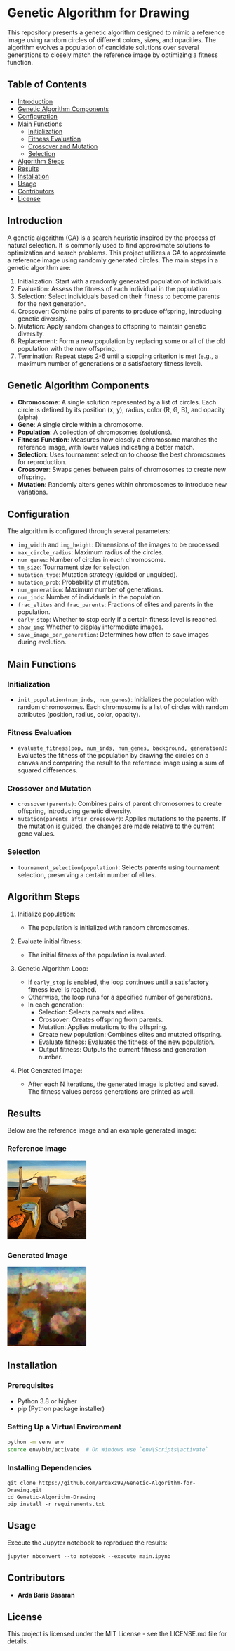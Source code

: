 # Genetic Algorithm for Drawing

This repository presents a genetic algorithm designed to mimic a reference image using random circles of different colors, sizes, and opacities. The algorithm evolves a population of candidate solutions over several generations to closely match the reference image by optimizing a fitness function. 

## Table of Contents

- [Introduction](#introduction)
- [Genetic Algorithm Components](#genetic-algorithm-components)
- [Configuration](#configuration)
- [Main Functions](#main-functions)
  - [Initialization](#initialization)
  - [Fitness Evaluation](#fitness-evaluation)
  - [Crossover and Mutation](#crossover-and-mutation)
  - [Selection](#selection)
- [Algorithm Steps](#algorithm-steps)
- [Results](#results)
- [Installation](#installation)
- [Usage](#usage)
- [Contributors](#contributors)
- [License](#license)

## Introduction

A genetic algorithm (GA) is a search heuristic inspired by the process of natural selection. It is commonly used to find approximate solutions to optimization and search problems. This project utilizes a GA to approximate a reference image using randomly generated circles. The main steps in a genetic algorithm are:
1. Initialization: Start with a randomly generated population of individuals.
2. Evaluation: Assess the fitness of each individual in the population.
3. Selection: Select individuals based on their fitness to become parents for the next generation.
4. Crossover: Combine pairs of parents to produce offspring, introducing genetic diversity.
5. Mutation: Apply random changes to offspring to maintain genetic diversity.
6. Replacement: Form a new population by replacing some or all of the old population with the new offspring.
7. Termination: Repeat steps 2-6 until a stopping criterion is met (e.g., a maximum number of generations or a satisfactory fitness level).

## Genetic Algorithm Components

- **Chromosome**: A single solution represented by a list of circles. Each circle is defined by its position (x, y), radius, color (R, G, B), and opacity (alpha).
- **Gene**: A single circle within a chromosome.
- **Population**: A collection of chromosomes (solutions).
- **Fitness Function**: Measures how closely a chromosome matches the reference image, with lower values indicating a better match.
- **Selection**: Uses tournament selection to choose the best chromosomes for reproduction.
- **Crossover**: Swaps genes between pairs of chromosomes to create new offspring.
- **Mutation**: Randomly alters genes within chromosomes to introduce new variations.

## Configuration

The algorithm is configured through several parameters:
- `img_width` and `img_height`: Dimensions of the images to be processed.
- `max_circle_radius`: Maximum radius of the circles.
- `num_genes`: Number of circles in each chromosome.
- `tm_size`: Tournament size for selection.
- `mutation_type`: Mutation strategy (guided or unguided).
- `mutation_prob`: Probability of mutation.
- `num_generation`: Maximum number of generations.
- `num_inds`: Number of individuals in the population.
- `frac_elites` and `frac_parents`: Fractions of elites and parents in the population.
- `early_stop`: Whether to stop early if a certain fitness level is reached.
- `show_img`: Whether to display intermediate images.
- `save_image_per_generation`: Determines how often to save images during evolution.

## Main Functions

### Initialization

- `init_population(num_inds, num_genes)`: Initializes the population with random chromosomes. Each chromosome is a list of circles with random attributes (position, radius, color, opacity).

### Fitness Evaluation

- `evaluate_fitness(pop, num_inds, num_genes, background, generation)`: Evaluates the fitness of the population by drawing the circles on a canvas and comparing the result to the reference image using a sum of squared differences.

### Crossover and Mutation

- `crossover(parents)`: Combines pairs of parent chromosomes to create offspring, introducing genetic diversity.
- `mutation(parents_after_crossover)`: Applies mutations to the parents. If the mutation is guided, the changes are made relative to the current gene values.

### Selection

- `tournament_selection(population)`: Selects parents using tournament selection, preserving a certain number of elites.

## Algorithm Steps

1. Initialize population:
   - The population is initialized with random chromosomes.

2. Evaluate initial fitness:
   - The initial fitness of the population is evaluated.

3. Genetic Algorithm Loop:
   - If `early_stop` is enabled, the loop continues until a satisfactory fitness level is reached.
   - Otherwise, the loop runs for a specified number of generations.
   - In each generation:
     - Selection: Selects parents and elites.
     - Crossover: Creates offspring from parents.
     - Mutation: Applies mutations to the offspring.
     - Create new population: Combines elites and mutated offspring.
     - Evaluate fitness: Evaluates the fitness of the new population.
     - Output fitness: Outputs the current fitness and generation number.

4. Plot Generated Image:
   - After each N iterations, the generated image is plotted and saved. The fitness values across generations are printed as well.


## Results

Below are the reference image and an example generated image:

### Reference Image
<img src="reference.png" alt="Reference Image" width="180" height="180">

### Generated Image
<img src="example_output.png" alt="Generated Image" width="180" height="180">

## Installation

### Prerequisites

- Python 3.8 or higher
- pip (Python package installer)

### Setting Up a Virtual Environment

```bash
python -m venv env
source env/bin/activate  # On Windows use `env\Scripts\activate`
```

### Installing Dependencies

```
git clone https://github.com/ardaxz99/Genetic-Algorithm-for-Drawing.git
cd Genetic-Algorithm-Drawing
pip install -r requirements.txt
```

## Usage

Execute the Jupyter notebook to reproduce the results:

```
jupyter nbconvert --to notebook --execute main.ipynb
```

## Contributors

- **Arda Baris Basaran**

## License

This project is licensed under the MIT License - see the LICENSE.md file for details.
